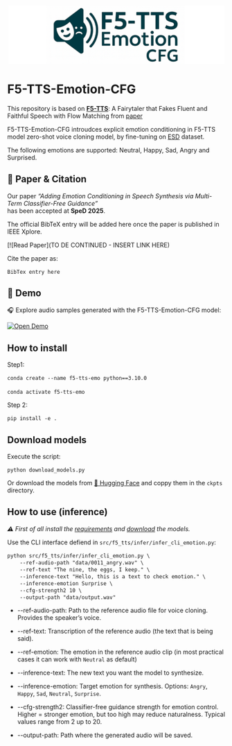 <p align="center">
  <img src="assets/logo.png" alt="F5-TTS-Emotion-CFG Logo" width="500"/>
</p>

# F5-TTS-Emotion-CFG

This repository is based on [**F5-TTS**](https://github.com/SWivid/F5-TTS?tab=readme-ov-file#f5-tts-a-fairytaler-that-fakes-fluent-and-faithful-speech-with-flow-matching): A Fairytaler that Fakes Fluent and Faithful Speech with Flow Matching from [paper](https://arxiv.org/abs/2406.18009)

F5-TTS-Emotion-CFG introudces explicit emotion conditioning in F5-TTS model zero-shot voice cloning model, by fine-tuning on [ESD](https://arxiv.org/abs/2010.14794) dataset.

The following emotions are supported: Neutral, Happy, Sad, Angry and Surprised.

## 📄 Paper & Citation

Our paper *“Adding Emotion Conditioning in Speech Synthesis via Multi-Term Classifier-Free Guidance”*  
has been accepted at **SpeD 2025**.  

The official BibTeX entry will be added here once the paper is published in IEEE Xplore.  

[![Read Paper](TO DE CONTINUED - INSERT LINK HERE)

Cite the paper as:

    BibTex entry here

## 🚀 Demo

🎧 Explore audio samples generated with the F5-TTS-Emotion-CFG model:

[![Open Demo](https://img.shields.io/badge/Demo-Available-blue?style=for-the-badge)](https://radubolbo.github.io/Conditional-Emotional-F5TTS/) 


## How to install

Step1:

    conda create --name f5-tts-emo python==3.10.0

    conda activate f5-tts-emo

Step 2:

    pip install -e .

## Download models

Execute the script:

    python download_models.py

Or download the models from [🤗 Hugging Face](https://huggingface.co/RaduBolbo/F5-TTS-Emotion-CFG-1/tree/main) and coppy them in the `ckpts` directory.

## How to use (inference)

*⚠️ First of all install the [requirements](#how-to-install) and [download](#download-models) the models.*


Use the CLI interface defiend in `src/f5_tts/infer/infer_cli_emotion.py`:

    python src/f5_tts/infer/infer_cli_emotion.py \
        --ref-audio-path "data/0011_angry.wav" \
        --ref-text "The nine, the eggs, I keep." \
        --inference-text "Hello, this is a text to check emotion." \
        --inference-emotion Surprise \
        --cfg-strength2 10 \
        --output-path "data/output.wav"

- --ref-audio-path: Path to the reference audio file for voice cloning. Provides the speaker’s voice.

- --ref-text: Transcription of the reference audio (the text that is being said).

- --ref-emotion: The emotion in the reference audio clip (in most practical cases it can work with `Neutral` as default)

- --inference-text: The new text you want the model to synthesize.

- --inference-emotion: Target emotion for synthesis. Options: `Angry`, `Happy`, `Sad`, `Neutral`, `Surprise`.

- --cfg-strength2: Classifier-free guidance strength for emotion control. Higher = stronger emotion, but too high may reduce naturalness. Typical values range from 2 up to 20.

- --output-path: Path where the generated audio will be saved.